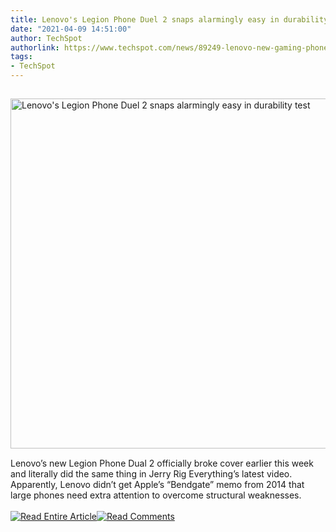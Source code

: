 ```yaml
---
title: Lenovo's Legion Phone Duel 2 snaps alarmingly easy in durability test
date: "2021-04-09 14:51:00"
author: TechSpot
authorlink: https://www.techspot.com/news/89249-lenovo-new-gaming-phone-fails-durability-test-spectacular.html
tags:
- TechSpot
---
```

<a href="https://www.techspot.com/news/89249-lenovo-new-gaming-phone-fails-durability-test-spectacular.html" target="_blank"><img src="https://static.techspot.com/images2/news/ts3_thumbs/2021/04/2021-04-09-ts3_thumbs-f98.jpg" width="800" height="560" style="padding: 15px 0" title="Lenovo's Legion Phone Duel 2 snaps alarmingly easy in durability test" /></a><br />Lenovo’s new Legion Phone Dual 2 officially broke cover earlier this week and literally did the same thing in Jerry Rig Everything’s latest video. Apparently, Lenovo didn’t get Apple’s “Bendgate” memo from 2014 that large phones need extra attention to overcome structural weaknesses.<br /><br /><a href="https://www.techspot.com/news/89249-lenovo-new-gaming-phone-fails-durability-test-spectacular.html"><img src="https://static.techspot.com/images/rss/rss_buttons_01.png" border="0" alt="Read Entire Article" /></a><a href="https://www.techspot.com/news/89249-lenovo-new-gaming-phone-fails-durability-test-spectacular.html#comments"><img src="https://static.techspot.com/images/rss/rss_buttons_02.png" border="0" alt="Read Comments" /></a><br /><br />